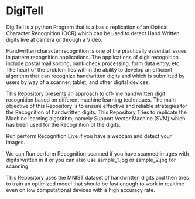 # DigiTell

DigiTell is a python Program that is a basic replication of an Optical Character Recognition (OCR) which can be used to detect Hand Written digits live at camera or through a Video.

Handwritten character recognition is one of the practically essential issues in pattern recognition applications. The applications of digit recognition include postal mail sorting, bank check processing, form data entry, etc. The heart of the problem lies within the ability to develop an efficient algorithm that can recognize handwritten digits and which is submitted by users by way of a scanner, tablet, and other digital devices. 

This Repository presents an approach to off-line handwritten digit recognition based on different machine learning techniques. The main objective of this Repository is to ensure effective and reliable strategies for the Recognition of handwritten digits. This Repository Tries to replicate the Machine learning algorithm, namely Support Vector Machine (SVM) which has been used for the Recognition of the digits. 

Run perform Recognition Live if you have a webcam and detect your images.

We can Run perform Recognition scanned if you have scanned images with digits written in it or you can also use 
sample_1.jpg or sample_2.jpg for scanning.

This Repository uses the MNIST dataset of handwritten digits and then tries to train an optimized model that should be fast enough to work in realtime even on low computational devices with a high accuracy rate.
